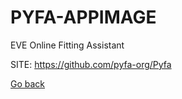# PYFA-APPIMAGE
 
 EVE Online Fitting Assistant
 
 SITE: https://github.com/pyfa-org/Pyfa

 [Go back](https://portable-linux-apps.github.io/apps.html)
